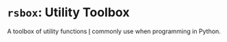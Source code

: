 # `rsbox`: Utility Toolbox

A toolbox of utility functions [I](http://rosikand.github.io/) commonly use when programming in Python.
